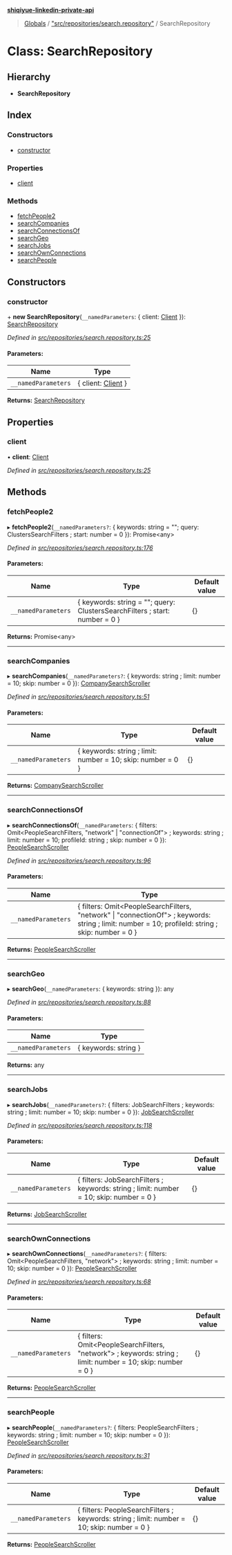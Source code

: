 **[shiqiyue-linkedin-private-api](../README.md)**

> [Globals](../globals.md) / ["src/repositories/search.repository"](../modules/_src_repositories_search_repository_.md) / SearchRepository

# Class: SearchRepository

## Hierarchy

* **SearchRepository**

## Index

### Constructors

* [constructor](_src_repositories_search_repository_.searchrepository.md#constructor)

### Properties

* [client](_src_repositories_search_repository_.searchrepository.md#client)

### Methods

* [fetchPeople2](_src_repositories_search_repository_.searchrepository.md#fetchpeople2)
* [searchCompanies](_src_repositories_search_repository_.searchrepository.md#searchcompanies)
* [searchConnectionsOf](_src_repositories_search_repository_.searchrepository.md#searchconnectionsof)
* [searchGeo](_src_repositories_search_repository_.searchrepository.md#searchgeo)
* [searchJobs](_src_repositories_search_repository_.searchrepository.md#searchjobs)
* [searchOwnConnections](_src_repositories_search_repository_.searchrepository.md#searchownconnections)
* [searchPeople](_src_repositories_search_repository_.searchrepository.md#searchpeople)

## Constructors

### constructor

\+ **new SearchRepository**(`__namedParameters`: { client: [Client](_src_core_client_.client.md)  }): [SearchRepository](_src_repositories_search_repository_.searchrepository.md)

*Defined in [src/repositories/search.repository.ts:25](https://github.com/shiqiyue/linkedin-private-api/blob/ff42743/src/repositories/search.repository.ts#L25)*

#### Parameters:

Name | Type |
------ | ------ |
`__namedParameters` | { client: [Client](_src_core_client_.client.md)  } |

**Returns:** [SearchRepository](_src_repositories_search_repository_.searchrepository.md)

## Properties

### client

•  **client**: [Client](_src_core_client_.client.md)

*Defined in [src/repositories/search.repository.ts:25](https://github.com/shiqiyue/linkedin-private-api/blob/ff42743/src/repositories/search.repository.ts#L25)*

## Methods

### fetchPeople2

▸ **fetchPeople2**(`__namedParameters?`: { keywords: string = ""; query: ClustersSearchFilters ; start: number = 0 }): Promise<any\>

*Defined in [src/repositories/search.repository.ts:176](https://github.com/shiqiyue/linkedin-private-api/blob/ff42743/src/repositories/search.repository.ts#L176)*

#### Parameters:

Name | Type | Default value |
------ | ------ | ------ |
`__namedParameters` | { keywords: string = ""; query: ClustersSearchFilters ; start: number = 0 } | {} |

**Returns:** Promise<any\>

___

### searchCompanies

▸ **searchCompanies**(`__namedParameters?`: { keywords: string ; limit: number = 10; skip: number = 0 }): [CompanySearchScroller](_src_scrollers_company_search_scroller_.companysearchscroller.md)

*Defined in [src/repositories/search.repository.ts:51](https://github.com/shiqiyue/linkedin-private-api/blob/ff42743/src/repositories/search.repository.ts#L51)*

#### Parameters:

Name | Type | Default value |
------ | ------ | ------ |
`__namedParameters` | { keywords: string ; limit: number = 10; skip: number = 0 } | {} |

**Returns:** [CompanySearchScroller](_src_scrollers_company_search_scroller_.companysearchscroller.md)

___

### searchConnectionsOf

▸ **searchConnectionsOf**(`__namedParameters`: { filters: Omit<PeopleSearchFilters, \"network\" \| \"connectionOf\"\> ; keywords: string ; limit: number = 10; profileId: string ; skip: number = 0 }): [PeopleSearchScroller](_src_scrollers_people_search_scroller_.peoplesearchscroller.md)

*Defined in [src/repositories/search.repository.ts:96](https://github.com/shiqiyue/linkedin-private-api/blob/ff42743/src/repositories/search.repository.ts#L96)*

#### Parameters:

Name | Type |
------ | ------ |
`__namedParameters` | { filters: Omit<PeopleSearchFilters, \"network\" \| \"connectionOf\"\> ; keywords: string ; limit: number = 10; profileId: string ; skip: number = 0 } |

**Returns:** [PeopleSearchScroller](_src_scrollers_people_search_scroller_.peoplesearchscroller.md)

___

### searchGeo

▸ **searchGeo**(`__namedParameters`: { keywords: string  }): any

*Defined in [src/repositories/search.repository.ts:88](https://github.com/shiqiyue/linkedin-private-api/blob/ff42743/src/repositories/search.repository.ts#L88)*

#### Parameters:

Name | Type |
------ | ------ |
`__namedParameters` | { keywords: string  } |

**Returns:** any

___

### searchJobs

▸ **searchJobs**(`__namedParameters?`: { filters: JobSearchFilters ; keywords: string ; limit: number = 10; skip: number = 0 }): [JobSearchScroller](_src_scrollers_job_search_scroller_.jobsearchscroller.md)

*Defined in [src/repositories/search.repository.ts:118](https://github.com/shiqiyue/linkedin-private-api/blob/ff42743/src/repositories/search.repository.ts#L118)*

#### Parameters:

Name | Type | Default value |
------ | ------ | ------ |
`__namedParameters` | { filters: JobSearchFilters ; keywords: string ; limit: number = 10; skip: number = 0 } | {} |

**Returns:** [JobSearchScroller](_src_scrollers_job_search_scroller_.jobsearchscroller.md)

___

### searchOwnConnections

▸ **searchOwnConnections**(`__namedParameters?`: { filters: Omit<PeopleSearchFilters, \"network\"\> ; keywords: string ; limit: number = 10; skip: number = 0 }): [PeopleSearchScroller](_src_scrollers_people_search_scroller_.peoplesearchscroller.md)

*Defined in [src/repositories/search.repository.ts:68](https://github.com/shiqiyue/linkedin-private-api/blob/ff42743/src/repositories/search.repository.ts#L68)*

#### Parameters:

Name | Type | Default value |
------ | ------ | ------ |
`__namedParameters` | { filters: Omit<PeopleSearchFilters, \"network\"\> ; keywords: string ; limit: number = 10; skip: number = 0 } | {} |

**Returns:** [PeopleSearchScroller](_src_scrollers_people_search_scroller_.peoplesearchscroller.md)

___

### searchPeople

▸ **searchPeople**(`__namedParameters?`: { filters: PeopleSearchFilters ; keywords: string ; limit: number = 10; skip: number = 0 }): [PeopleSearchScroller](_src_scrollers_people_search_scroller_.peoplesearchscroller.md)

*Defined in [src/repositories/search.repository.ts:31](https://github.com/shiqiyue/linkedin-private-api/blob/ff42743/src/repositories/search.repository.ts#L31)*

#### Parameters:

Name | Type | Default value |
------ | ------ | ------ |
`__namedParameters` | { filters: PeopleSearchFilters ; keywords: string ; limit: number = 10; skip: number = 0 } | {} |

**Returns:** [PeopleSearchScroller](_src_scrollers_people_search_scroller_.peoplesearchscroller.md)
